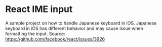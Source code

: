 # React IME input

A sample project on how to handle Japanese keyboard in iOS.
Japanese keyboard in iOS has different behavior and may cause issue when formatting the input.
Source: https://github.com/facebook/react/issues/3926